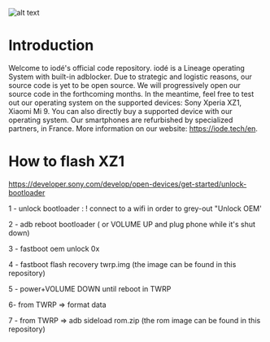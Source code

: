 ![alt text](https://github.com/iodeOS/ota/blob/master/iode_20174.png)

# Introduction

Welcome to iodé's official code repository. 
iodé is a Lineage operating System with built-in adblocker. Due to strategic and logistic reasons, our source code is yet to be open source. We will progressively open our source code in the forthcoming months. 
In the meantime, feel free to test out our operating system on the supported devices: Sony Xperia XZ1, Xiaomi Mi 9.
You can also directly buy a supported device with our operating system. Our smartphones are refurbished by specialized partners, in France.
More information on our website: https://iode.tech/en.

# How to flash XZ1

https://developer.sony.com/develop/open-devices/get-started/unlock-bootloader


1 - unlock bootloader : ! connect to a wifi in order to
grey-out "Unlock OEM'

2 - adb reboot bootloader ( or VOLUME UP and plug phone while it's shut down)

3 - fastboot oem unlock 0x<unlock code>

4 - fastboot flash recovery twrp.img (the image can be found in this repository)
  
5 - power+VOLUME DOWN until reboot in TWRP

6- from TWRP => format data 

7 - from TWRP => adb sideload rom.zip (the rom image can be found in this repository)
